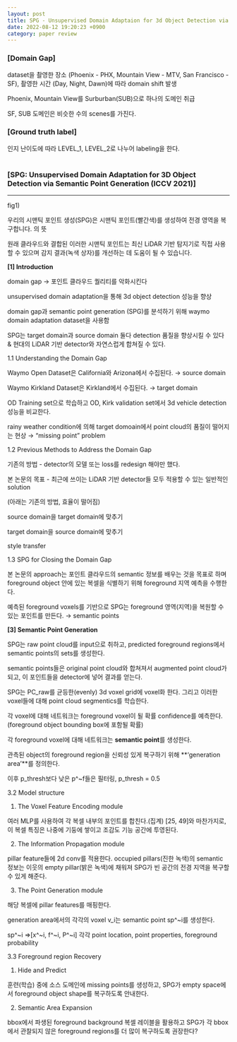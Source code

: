 ```yaml
---
layout: post
title: SPG - Unsupervised Domain Adaptaion for 3d Object Detection via Smantic Point Generation
date: 2022-08-12 19:20:23 +0900
category: paper review
---
```



### [Domain Gap]

dataset을 촬영한 장소 (Phoenix - PHX, Mountain View - MTV, San Francisco - SF), 촬영한 시간 (Day, Night, Dawn)에 따라 domain shift 발생

Phoenix, Mountain View를 Surburban(SUB)으로 하나의 도메인 취급

SF, SUB 도메인은 비슷한 수의 scenes를 가진다. 

### [Ground truth label]

인지 난이도에 따라 LEVEL_1, LEVEL_2로 나누어 labeling을 한다.<br/><br/>

### [**SPG: Unsupervised Domain Adaptation for 3D Object Detection via Semantic Point Generation (ICCV 2021)]**

---

fig1)

우리의 시맨틱 포인트 생성(SPG)은 시맨틱 포인트(빨간색)를 생성하여 전경 영역을 복구합니다. 의 뜻

원래 클라우드와 결합된 이러한 시맨틱 포인트는 최신 LiDAR 기반 탐지기로 직접 사용할 수 있으며 감지 결과(녹색 상자)를 개선하는 데 도움이 될 수 있습니다.

**[1] Introduction**

domain gap → 포인트 클라우드 퀄리티를 악화시킨다

unsupervised domain adaptation을 통해 3d object detection 성능을 향상

domain gap과 semantic point generation (SPG)를 분석하기 위해 waymo domain adaptation dataset을 사용함

SPG는 target domain과 source domain 둘다 detection 품질을 향상시킬 수 있다 & 현대의 LiDAR 기반 detector와 자연스럽게 합쳐질 수 있다.

1.1 Understanding the Domain Gap

Waymo Open Dataset은 California와 Arizona에서 수집된다. → source domain

Waymo Kirkland Dataset은 Kirkland에서 수집된다. → target domain

OD Training set으로 학습하고  OD, Kirk validation set에서 3d vehicle detection 성능을 비교한다.

rainy weather condition에 의해 target domoain에서 point cloud의 품질이 떨어지는 현상 → “missing point” problem

1.2 Previous Methods to Address the Domain Gap

기존의 방법 - detector의 모델 또는 loss를 redesign 해야만 했다.

본 논문의 목표 - 최근에 쓰이는 LiDAR 기반 detector들 모두 적용할 수 있는 일반적인 solution

(아래는 기존의 방법, 효율이 떨어짐)

source domain을 target domain에 맞추기

target domain을 source domain에 맞추기

style transfer  

1.3 SPG for Closing the Domain Gap

본 논문의 approach는 포인트 클라우드의 semantic 정보를 배우는 것을 목표로 하며 foreground object 안에 있는 복셀을 식별하기 위해 foreground 지역 예측을 수행한다.

예측된 foreground voxels를 기반으로 SPG는 foreground 영역(지역)을 복원할 수 있는 포인트를 만든다. → semantic points

**[3] Semantic Point Generation**

SPG는 raw point cloud를 input으로 취하고, predicted foreground regions에서 semantic points의 sets를 생성한다.

semantic points들은 original point cloud와 합쳐져서 augmented point cloud가 되고, 이 포인트들을 detector에 넣어 결과를 얻는다.

SPG는 PC_raw를 균등한(evenly) 3d voxel grid에 voxel화 한다. 그리고 이러한 voxel들에 대해 point cloud segmentics를 학습한다.

각 voxel에 대해 네트워크는 foreground voxel이 될 확률 confidence를 예측한다. (foreground object bounding box에 포함될 확률)

각 foreground voxel에 대해 네트워크는 **semantic point**를 생성한다. 

관측된 object의 foreground region을 신뢰성 있게 복구하기 위해 **‘generation area’**를 정의한다.

이후 p_thresh보다 낮은 p^~f들은 필터링, p_thresh = 0.5

3.2 Model structure

1) The Voxel Feature Encoding module

여러 MLP를 사용하여 각 복셀 내부의 포인트를 합친다.(집계) [25, 49]와 마찬가지로, 이 복셀 특징은 나중에 기둥에 쌓이고 조감도 기능 공간에 투영된다.

2) The Information Propagation module

pillar feature들에 2d conv를 적용한다. occupied pillars(진한 녹색)의 semantic 정보는 이웃의 empty pillar(밝은 녹색)에 채워져 SPG가 빈 공간의 전경 지역을 복구할 수 있게 해준다.

3) The Point Generation module

해당 복셀에 pillar features를 매핑한다. 

generation area에서의 각각의 voxel v_i는 semantic point sp^~i를 생성한다.

sp^~i ⇒[x^~i, f^~i, P^~i] 각각 point location, point properties, foreground probability

3.3 Foreground region Recovery

1) Hide and Predict

훈련(학습) 중에 소스 도메인에 missing points를 생성하고, SPG가 empty space에서 foreground object shape를 복구하도록 안내한다.

2) Semantic Area Expansion

bbox에서 파생된 foreground background 복셀 레이블을 활용하고 SPG가 각 bbox에서 관찰되지 않은 foreground regions를 더 많이 복구하도록 권장한다?